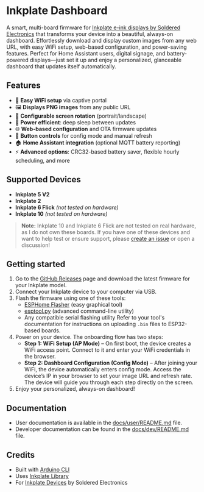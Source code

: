 # Inkplate Dashboard
A smart, multi-board firmware for [Inkplate e-ink displays by Soldered Electronics](https://www.soldered.com/categories/inkplate/) that transforms your device into a beautiful, always-on dashboard. Effortlessly download and display custom images from any web URL, with easy WiFi setup, web-based configuration, and power-saving features. Perfect for Home Assistant users, digital signage, and battery-powered displays—just set it up and enjoy a personalized, glanceable dashboard that updates itself automatically.

## Features

- 📶 **Easy WiFi setup** via captive portal
- 🖼️ **Displays PNG images** from any public URL
- 🔄 **Configurable screen rotation** (portrait/landscape)
- 🔋 **Power efficient**: deep sleep between updates
- 🌐 **Web-based configuration** and OTA firmware updates
- 🔘 **Button controls** for config mode and manual refresh
- 🏠 **Home Assistant integration** (optional MQTT battery reporting)
- ⚡ **Advanced options**: CRC32-based battery saver, flexible hourly scheduling, and more


## Supported Devices

- **Inkplate 5 V2**
- **Inkplate 2**
- **Inkplate 6 Flick** *(not tested on hardware)*
- **Inkplate 10** *(not tested on hardware)*

> **Note:** Inkplate 10 and Inkplate 6 Flick are not tested on real hardware, as I do not own these boards. If you have one of these devices and want to help test or ensure support, please [create an issue](https://github.com/jantielens/inkplate-dashboard/issues) or open a discussion!

## Getting started
1. Go to the [GitHub Releases](https://github.com/jantielens/inkplate-dashboard/releases) page and download the latest firmware for your Inkplate model.
2. Connect your Inkplate device to your computer via USB.
3. Flash the firmware using one of these tools:
	- [ESPHome Flasher](https://github.com/esphome/esphome-flasher) (easy graphical tool)
	- [esptool.py](https://github.com/espressif/esptool) (advanced command-line utility)
	- Any compatible serial flashing utility
	Refer to your tool's documentation for instructions on uploading `.bin` files to ESP32-based boards.
4. Power on your device. The onboarding flow has two steps:
	- **Step 1: WiFi Setup (AP Mode)** – On first boot, the device creates a WiFi access point. Connect to it and enter your WiFi credentials in the browser.
	- **Step 2: Dashboard Configuration (Config Mode)** – After joining your WiFi, the device automatically enters config mode. Access the device’s IP in your browser to set your image URL and refresh rate.
	The device will guide you through each step directly on the screen.
5. Enjoy your personalized, always-on dashboard!

## Documentation

- User documentation is available in the [docs/user/README.md](docs/user/README.md) file.
- Developer documentation can be found in the [docs/dev/README.md](docs/dev/README.md) file.

## Credits

- Built with [Arduino CLI](https://arduino.github.io/arduino-cli/)
- Uses [Inkplate Library](https://github.com/SolderedElectronics/Inkplate-Arduino-library)
- For [Inkplate Devices](https://www.soldered.com/categories/inkplate/) by Soldered Electronics
